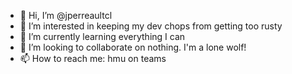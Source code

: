 - 👋 Hi, I’m @jperreaultcl
- 👀 I’m interested in keeping my dev chops from getting too rusty
- 🌱 I’m currently learning everything I can
- 💞️ I’m looking to collaborate on nothing. I'm a lone wolf!
- 📫 How to reach me: hmu on teams

<!---
jperreaultcl/jperreaultcl is a ✨ special ✨ repository because its `README.md` (this file) appears on your GitHub profile.
You can click the Preview link to take a look at your changes.
--->
